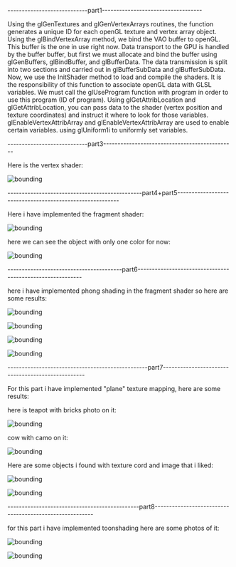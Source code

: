 ----------------------------part1-----------------------------------


Using the glGenTextures and glGenVertexArrays routines, the function generates a unique ID for each openGL texture and vertex array object.
Using the glBindVertexArray method, we bind the VAO buffer to openGL. This buffer is the one in use right now.
Data transport to the GPU is handled by the buffer buffer, but first we must allocate and bind the buffer using glGenBuffers, glBindBuffer, and glBufferData.
The data transmission is split into two sections and carried out in glBufferSubData and glBufferSubData.
Now, we use the InitShader method to load and compile the shaders. It is the responsibility of this function to associate openGL data with GLSL variables.
We must call the glUseProgram function with program in order to use this program (ID of program).
Using glGetAttribLocation and glGetAttribLocation, you can pass data to the shader (vertex position and texture coordinates) and instruct it where to look for those variables.
glEnableVertexAttribArray and glEnableVertexAttribArray are used to enable certain variables.
using glUniform1i to uniformly set variables.


----------------------------part3----------------------------------------------


Here is the vertex shader:

![bounding](vshader.png "bounding")






-----------------------------------------------part4+part5---------------------------------------------------------


Here i have implemented the fragment shader:


![bounding](fshader.png "bounding")


here we can see the object with only one color for now:


![bounding](onecolor.png "bounding")



----------------------------------------part6----------------------------------------------------------

here i have implemented phong shading in the fragment shader so here are some results:



![bounding](SIMP.png "bounding")


![bounding](anotherbunnypng.png "bounding")


![bounding](cow.png "bounding")


![bounding](rabbit.png "bounding")


-------------------------------------------------part7--------------------------------------------------

For this part i have implemented "plane" texture mapping, here are some results:


here is teapot with bricks photo on it:

![bounding](PLANZ.png "bounding")


cow with camo on it:

![bounding](camocow.png "bounding")



Here are some objects i found with texture cord and image that i liked:

![bounding](texsimp.png "bounding")


![bounding](cowtex.png "bounding")




----------------------------------------------part8--------------------------------------------------------

for this part i have implemented toonshading here are some photos of it:


![bounding](toon.png "bounding")


![bounding](toon2.png "bounding")


